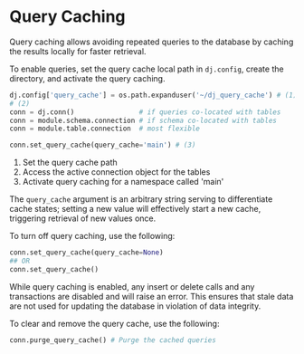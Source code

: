 # Query Caching

Query caching allows avoiding repeated queries to the database by caching the results
locally for faster retrieval.

To enable queries, set the query cache local path in `dj.config`, create the directory,
and activate the query caching.

``` python
dj.config['query_cache'] = os.path.expanduser('~/dj_query_cache') # (1)
# (2)
conn = dj.conn()                # if queries co-located with tables
conn = module.schema.connection # if schema co-located with tables
conn = module.table.connection  # most flexible

conn.set_query_cache(query_cache='main') # (3)
```

1. Set the query cache path
2. Access the active connection object for the tables
3. Activate query caching for a namespace called 'main'

The `query_cache` argument is an arbitrary string serving to differentiate cache states;
setting a new value will effectively start a new cache, triggering retrieval of new
values once.

To turn off query caching, use the following:

``` python
conn.set_query_cache(query_cache=None)
## OR
conn.set_query_cache()
```

While query caching is enabled, any insert or delete calls and any transactions are
disabled and will raise an error. This ensures that stale data are not used for
updating the database in violation of data integrity.

To clear and remove the query cache, use the following:

``` python
conn.purge_query_cache() # Purge the cached queries
```

